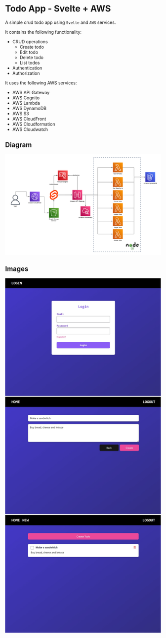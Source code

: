 # Todo App - Svelte + AWS

A simple crud todo app using `Svelte` and `AWS` services.

It contains the following functionality:

- CRUD operations
  - Create todo
  - Edit todo
  - Delete todo
  - List todos
- Authentication
- Authorization

It uses the following AWS services:

- AWS API Gateway
- AWS Cognito
- AWS Lambda
- AWS DynamoDB
- AWS S3
- AWS CloudFront
- AWS Cloudformation
- AWS Cloudwatch


## Diagram

![AWS Diagram](assets/aws-diagram.png)

## Images

![Login](assets/app-login.jpg)
![Add Todo](assets/app-new-todo.jpg)
![List Todos](assets/app-list-todos.jpg)